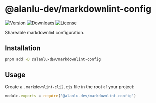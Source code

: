 # @alanlu-dev/markdownlint-config

<p>
 <a href="https://github.com/alanlu-dev/web-kit/blob/main/packages/tooling/markdownlint-config/CHANGELOG.md"><img src="https://img.shields.io/github/v/release/alanlu-dev/web-kit?filter=@alanlu-dev/markdownlint-config%2A&style=flat" alt="Version"></a>
 <a href="https://www.npmjs.com/package/@alanlu-dev/markdownlint-config"><img src="https://img.shields.io/npm/dm/@alanlu-dev/markdownlint-config" alt="Downloads"></a>
 <a href="https://github.com/alanlu-dev/web-kit/blob/main/LICENSE"><img src="https://img.shields.io/github/license/alanlu-dev/web-kit?style=flat" alt="License"></a>
</p>

Shareable markdownlint configuration.

## Installation

```bash
pnpm add -D @alanlu-dev/markdownlint-config
```

## Usage

Create a `.markdownlint-cli2.cjs` file in the root of your project:

```js
module.exports = require('@alanlu-dev/markdownlint-config')
```
